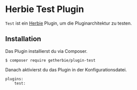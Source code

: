 # Herbie Test Plugin

`Test` ist ein [Herbie](http://github.com/getherbie/herbie) Plugin, um die Pluginarchitektur zu testen.

## Installation

Das Plugin installierst du via Composer.

	$ composer require getherbie/plugin-test

Danach aktivierst du das Plugin in der Konfigurationsdatei.

    plugins:
        test:
